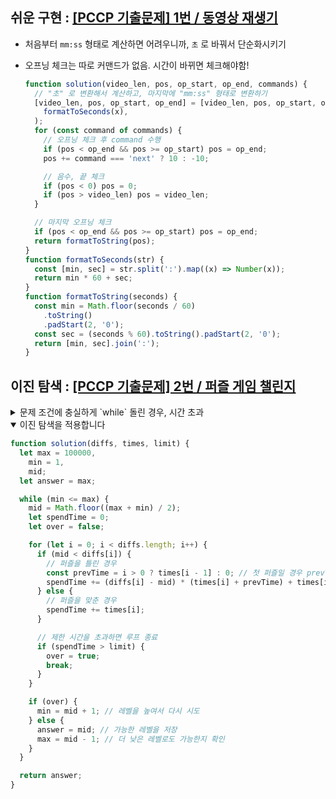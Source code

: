 ## 쉬운 구현 : [[PCCP 기출문제] 1번 / 동영상 재생기](https://school.programmers.co.kr/learn/courses/30/lessons/340213)

- 처음부터 `mm:ss` 형태로 계산하면 어려우니까, `초` 로 바꿔서 단순화시키기
- 오프닝 체크는 따로 커맨드가 없음. 시간이 바뀌면 체크해야함!

  ```javascript
  function solution(video_len, pos, op_start, op_end, commands) {
    // "초" 로 변환해서 계산하고, 마지막에 "mm:ss" 형태로 변환하기
    [video_len, pos, op_start, op_end] = [video_len, pos, op_start, op_end].map((x) =>
      formatToSeconds(x),
    );
    for (const command of commands) {
      // 오프닝 체크 후 command 수행
      if (pos < op_end && pos >= op_start) pos = op_end;
      pos += command === 'next' ? 10 : -10;

      // 음수, 끝 체크
      if (pos < 0) pos = 0;
      if (pos > video_len) pos = video_len;
    }

    // 마지막 오프닝 체크
    if (pos < op_end && pos >= op_start) pos = op_end;
    return formatToString(pos);
  }
  function formatToSeconds(str) {
    const [min, sec] = str.split(':').map((x) => Number(x));
    return min * 60 + sec;
  }
  function formatToString(seconds) {
    const min = Math.floor(seconds / 60)
      .toString()
      .padStart(2, '0');
    const sec = (seconds % 60).toString().padStart(2, '0');
    return [min, sec].join(':');
  }
  ```

## 이진 탐색 : [[PCCP 기출문제] 2번 / 퍼즐 게임 챌린지](https://school.programmers.co.kr/learn/courses/30/lessons/340212)

<details>
  <summary>문제 조건에 충실하게 `while` 돌린 경우, 시간 초과</summary>

```javascript
function solution(diffs, times, limit) {
  let level = 1;
  while (true) {
    let time = 0;
    for (let i = 0; i < diffs.length; i++) {
      const [diff, time_cur] = [diffs[i], times[i]];
      const prev_cur = times[i - 1] || 0;
      const fail = level >= diff ? 0 : diff - level; // 틀릴 횟수
      if (time + (fail * (time_cur + prev_cur) + time_cur) > limit) {
        break;
      }
      time += fail * (time_cur + prev_cur) + time_cur;
      if (time <= limit && i === diffs.length - 1) return level;
    }
    level++;
  }
}
```

</details>

<details open>
  <summary>이진 탐색을 적용합니다</summary>

```javascript
function solution(diffs, times, limit) {
  let max = 100000,
    min = 1,
    mid;
  let answer = max;

  while (min <= max) {
    mid = Math.floor((max + min) / 2);
    let spendTime = 0;
    let over = false;

    for (let i = 0; i < diffs.length; i++) {
      if (mid < diffs[i]) {
        // 퍼즐을 틀린 경우
        const prevTime = i > 0 ? times[i - 1] : 0; // 첫 퍼즐일 경우 prevTime은 0
        spendTime += (diffs[i] - mid) * (times[i] + prevTime) + times[i];
      } else {
        // 퍼즐을 맞춘 경우
        spendTime += times[i];
      }

      // 제한 시간을 초과하면 루프 종료
      if (spendTime > limit) {
        over = true;
        break;
      }
    }

    if (over) {
      min = mid + 1; // 레벨을 높여서 다시 시도
    } else {
      answer = mid; // 가능한 레벨을 저장
      max = mid - 1; // 더 낮은 레벨로도 가능한지 확인
    }
  }

  return answer;
}
```

</details>
